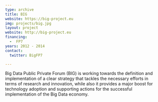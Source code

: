 ```yaml
---
type: archive
title: BIG
website: https://big-project.eu
img: projects/big.jpg
layout: project
website: http://big-project.eu
financing:
  -  FP7
years: 2012 - 2014
contact:
  twitter: BigFP7

---
```

Big Data Public Private Forum (BIG) is working towards the definition and implementation of a clear strategy that tackles the necessary efforts in terms of research and innovation, while also it provides a major boost for technology adoption and supporting actions for the successful implementation of the Big Data economy.

